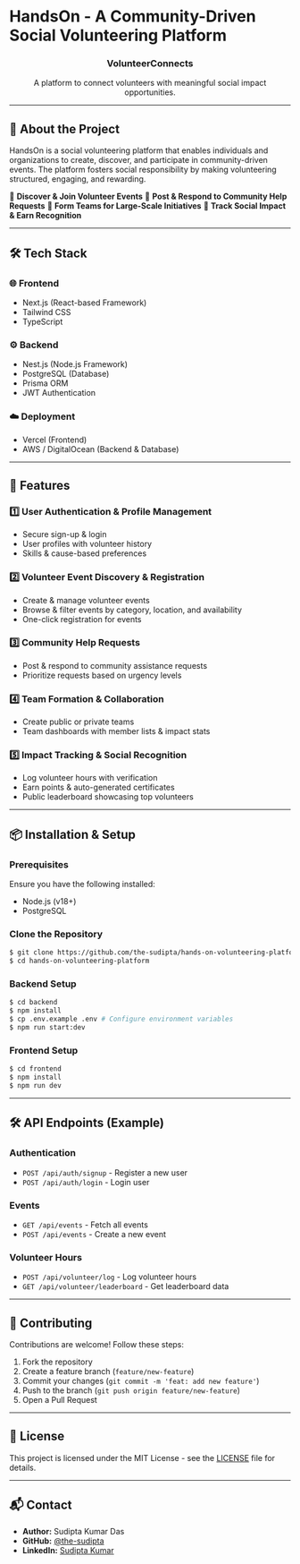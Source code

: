 # HandsOn - A Community-Driven Social Volunteering Platform

<div align="center">
    <h3>VolunteerConnects</h3>
    <p>A platform to connect volunteers with meaningful social impact opportunities.</p>
</div>

---

## 📖 About the Project

HandsOn is a social volunteering platform that enables individuals and organizations to create, discover, and participate in community-driven events. The platform fosters social responsibility by making volunteering structured, engaging, and rewarding.

🔹 **Discover & Join Volunteer Events**
🔹 **Post & Respond to Community Help Requests**
🔹 **Form Teams for Large-Scale Initiatives**
🔹 **Track Social Impact & Earn Recognition**

---

## 🛠 Tech Stack

### 🌐 Frontend
- Next.js (React-based Framework)
- Tailwind CSS
- TypeScript

### ⚙️ Backend
- Nest.js (Node.js Framework)
- PostgreSQL (Database)
- Prisma ORM
- JWT Authentication

### ☁️ Deployment
- Vercel (Frontend)
- AWS / DigitalOcean (Backend & Database)

---

## 🚀 Features

### 1️⃣ User Authentication & Profile Management
- Secure sign-up & login
- User profiles with volunteer history
- Skills & cause-based preferences

### 2️⃣ Volunteer Event Discovery & Registration
- Create & manage volunteer events
- Browse & filter events by category, location, and availability
- One-click registration for events

### 3️⃣ Community Help Requests
- Post & respond to community assistance requests
- Prioritize requests based on urgency levels

### 4️⃣ Team Formation & Collaboration
- Create public or private teams
- Team dashboards with member lists & impact stats

### 5️⃣ Impact Tracking & Social Recognition
- Log volunteer hours with verification
- Earn points & auto-generated certificates
- Public leaderboard showcasing top volunteers

---

## 📦 Installation & Setup

### Prerequisites
Ensure you have the following installed:
- Node.js (v18+)
- PostgreSQL

### Clone the Repository
```bash
$ git clone https://github.com/the-sudipta/hands-on-volunteering-platform.git
$ cd hands-on-volunteering-platform
```

### Backend Setup
```bash
$ cd backend
$ npm install
$ cp .env.example .env # Configure environment variables
$ npm run start:dev
```

### Frontend Setup
```bash
$ cd frontend
$ npm install
$ npm run dev
```

---

## 🛠 API Endpoints (Example)

### Authentication
- `POST /api/auth/signup` - Register a new user
- `POST /api/auth/login` - Login user

### Events
- `GET /api/events` - Fetch all events
- `POST /api/events` - Create a new event

### Volunteer Hours
- `POST /api/volunteer/log` - Log volunteer hours
- `GET /api/volunteer/leaderboard` - Get leaderboard data

---

## 🤝 Contributing
Contributions are welcome! Follow these steps:
1. Fork the repository
2. Create a feature branch (`feature/new-feature`)
3. Commit your changes (`git commit -m 'feat: add new feature'`)
4. Push to the branch (`git push origin feature/new-feature`)
5. Open a Pull Request

---

## 📜 License
This project is licensed under the MIT License - see the [LICENSE](LICENSE) file for details.

---

## 📬 Contact
- **Author:** Sudipta Kumar Das
- **GitHub:** [@the-sudipta](https://github.com/the-sudipta)
- **LinkedIn:** [Sudipta Kumar](https://www.linkedin.com/in/sudiptakumar/)
